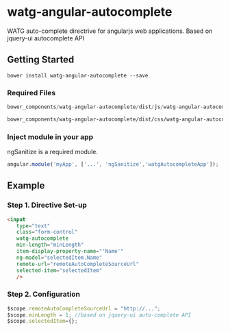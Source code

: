 # watg-angular-autocomplete
WATG auto-complete directrive for angularjs web applications. Based on jquery-ui autocomplete API

## Getting Started

```shell
bower install watg-angular-autocomplete --save
```

### Required Files

```js
bower_components/watg-angular-autocomplete/dist/js/watg-angular-autocomplete.min.js
```

```css
bower_components/watg-angular-autocomplete/dist/css/watg-angular-autocomplete.min.css
```

### Inject module in your app

ngSanitize is a required module.

```js
angular.module('myApp', ['...', 'ngSanitize','watgAutocompleteApp']);
```

## Example

### Step 1. Directive Set-up

```html
<input
   type="text"
   class="form-control"
   watg-autocomplete
   min-length="minLength"
   item-display-property-name="'Name'"
   ng-model="selectedItem.Name"
   remote-url="remoteAutoCompleteSourceUrl"
   selected-item="selectedItem"
   />
```

### Step 2. Configuration

```js
$scope.remoteAutoCompleteSourceUrl = "http://...";
$scope.minLength = 1; //based on jquery-ui auto-complete API
$scope.selectedItem={};
```
